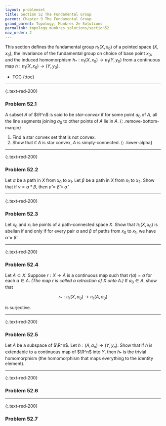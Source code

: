 ```yaml
---
layout: problemset
title: Section 52 The Fundamental Group
parent: Chapter 9 The Fundamental Group
grand_parent: Topology, Munkres 2e Solutions
permalink: topology_munkres_solutions/section52
nav_order: 2
---
```


This section defines the fundamental group $\pi_1(X, x_0)$ of a pointed space $(X, x_0)$, the invariance of the fundamental group on choice of base point $x_0$, and the induced homomorphism $h_*: \pi_1(X, x_0) \to \pi_1(Y, y_0)$ from a continuous map $h: \pi_1(X, x_0) \to (Y, y_0)$.

* TOC
{:toc}

---

{:.text-red-200}
### Problem 52.1
A subset $A$ of $\R^n$ is said to be *star-convex* if for some point $a_0$ of $A$, all the line segments joining $a_0$ to other points of $A$ lie in $A$.
{: .remove-bottom-margin}
1. Find a star convex set that is not convex.
2. Show that if $A$ is star convex, $A$ is simply-connected.
{: .lower-alpha}

---

{:.text-red-200}
### Problem 52.2
Let $\alpha$ be a path in $X$ from $x_0$ to $x_1$. Let $\beta$ be a path in $X$ from $x_1$ to $x_2$. Show that if $\gamma = \alpha * \beta$, then $\hat{\gamma} = \hat{\beta} \circ \hat{\alpha}$.

---

{:.text-red-200}
### Problem 52.3
Let $x_0$ and $x_1$ be points of a path-connected space $X$. Show that $\pi_1(X, x_0)$ is abelian if and only if for every pair $\alpha$ and $\beta$ of paths from $x_0$ to $x_1$, we have $\hat{\alpha} = \hat{\beta}$.

---

{:.text-red-200}
### Problem 52.4
Let $A \subset X$. Suppose $r: X \to A$ is a continuous map such that $r(a) = a$ for each $a \in A$. *(The map $r$ is called a retraction of $X$ onto $A$.)* If $a_0 \in A$, show that

$$ r_* : \pi_1(X, a_0) \to \pi_1(A, a_0) $$

is surjective.

---

{:.text-red-200}
### Problem 52.5
Let $A$ be a subspace of $\R^n$. Let $h: (A, a_o) \to (Y, y_o)$. Show that if $h$ is extendable to a continuous map of $\R^n$ into $Y$, then $h_*$ is the trivial homomorphism (the homomorphism that maps everything to the identity element).

---

{:.text-red-200}
### Problem 52.6

---

{:.text-red-200}
### Problem 52.7
